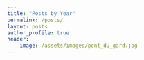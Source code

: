 ```yaml
---
title: "Posts by Year"
permalink: /posts/
layout: posts
author_profile: true
header: 
    image: /assets/images/pont_du_gard.jpg
---
```

